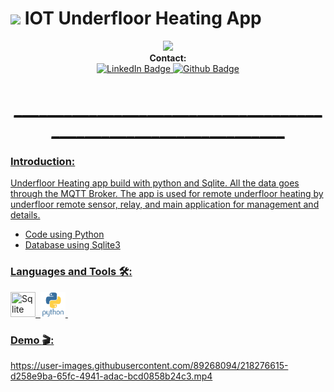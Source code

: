 <h1>
   <img src="https://cdn.icon-icons.com/icons2/370/PNG/512/Home3_37171.png" width="45",height="0"/> IOT Underfloor Heating App
</h1>
<div id="header" align="center">
  <img src="https://media3.giphy.com/media/j6NaTTkaqWS6RoV3qt/giphy.gif?cid=ecf05e478lh490fnisn5ze3itoqqivtgn3uq0pywf9j80uct&ep=v1_gifs_search&rid=giphy.gif&ct=g" width="400"/>
</div>

<div id="badges" align="center">
   <b>Contact:</b>
   <br />
  <a href="https://www.linkedin.com/in/peleg-levy">
    <img src="https://img.shields.io/badge/LinkedIn-blue?style=for-the-badge&logo=linkedin&logoColor=white" alt="LinkedIn Badge"/>
  <a href="https://github.com/Peleg07">
  <img src="https://img.shields.io/badge/github-gray?style=for-the-badge&logo=github&logoColor=white" alt="Github Badge"/>
</div>
    
<h1 align="center">_________________________________________________________________</h1>
   
   
### Introduction:
   Underfloor Heating app build with python and Sqlite. All the data goes through the MQTT Broker.
   The app is used for remote underfloor heating by underfloor remote sensor, relay, and main application for management
   and details.
* Code using Python
* Database using Sqlite3
         
    
### Languages and Tools :hammer_and_wrench::
<div>
   <img src="https://github.com/Peleg07/icons/blob/main/icons/SQLite.svg" title="Sqlite" width="40" height="40"/>&nbsp;
   <img src="https://raw.githubusercontent.com/devicons/devicon/1119b9f84c0290e0f0b38982099a2bd027a48bf1/icons/python/python-original-wordmark.svg" title="Python" width="40" height="40"/>&nbsp;
</div>
 
 <div><div/>
 
 ### Demo :clapper::
https://user-images.githubusercontent.com/89268094/218276615-d258e9ba-65fc-4941-adac-bcd0858b24c3.mp4
